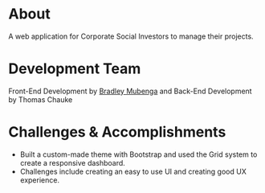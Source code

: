# About
A web application for Corporate Social Investors to manage their projects.

# Development Team
Front-End Development by <a href="https://bradleymubenga777.github.io">Bradley Mubenga<a/> and Back-End Development by Thomas Chauke

# Challenges & Accomplishments
- Built a custom-made theme with Bootstrap and used the Grid system to create a responsive dashboard.
- Challenges include creating an easy to use UI and creating good UX experience.
